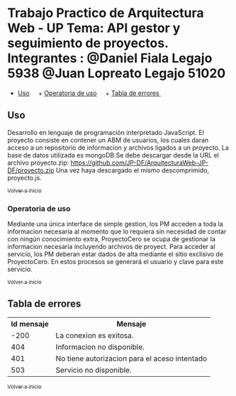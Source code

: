 <a name="inicio"></a>
Trabajo Practico de Arquitectura Web - UP 
Tema: API gestor y seguimiento de proyectos.
Integrantes :
  @Daniel Fiala Legajo 5938
  @Juan Lopreato Legajo 51020
=======

+ [Uso](#Uso)
     + [Operatoria de uso](#operatoria)
     + [Tabla de errores ](#codigoerror)
     
<a name="Comenzar a utilizar la API"></a>

## Uso
Desarrollo en lenguaje de programación interpretado JavaScript. El proyecto consiste en contener un ABM de usuarios, los cuales daran acceso a un repositorio de informacion y archivos ligados a un proyecto. La base de datos utilizada es mongoDB.Se debe descargar desde la URL el archivo proyecto.zip: https://github.com/JP-DF/ArquitecturaWeb-JP-DF/proyecto.zip
Una vez haya descargado el mismo descomprimido, proyecto.js.

[<sub>Volver a inicio</sub>](#inicio)
</br>

<a name="operatoria"></a>
### Operatoria de uso 
Mediante una única interface de simple gestion, los PM acceden a toda la informacion necesaria al momento que lo requiera sin necesidad de contar con ningún conocimiento extra, ProyectoCero se ocupa de gestionar la informacion necesaria incluyendo archivos de proyect.
Para acceder al servicio, los PM deberan estar dados de alta mediante el sitio exclisivo de ProyectoCero. En estos procesos se generará el usuario y clave para este servicio.

[<sub>Volver a inicio</sub>](#inicio)
</br>

<a name="codigoerror"></a>
## Tabla de errores
<table>
<tr><th>Id mensaje</th><th>Mensaje</th></tr>
<tr><td>-200</td><td>La conexion es exitosa.</td></tr>
<tr><td>404</td><td>Informacion no disponible.</td></tr>
<tr><td>401</td><td>No tiene autorizacion para el aceso intentado</td></tr>
<tr><td>503</td><td>Servicio no disponible.</td></tr>
</table>

[<sub>Volver a inicio</sub>](#inicio)

